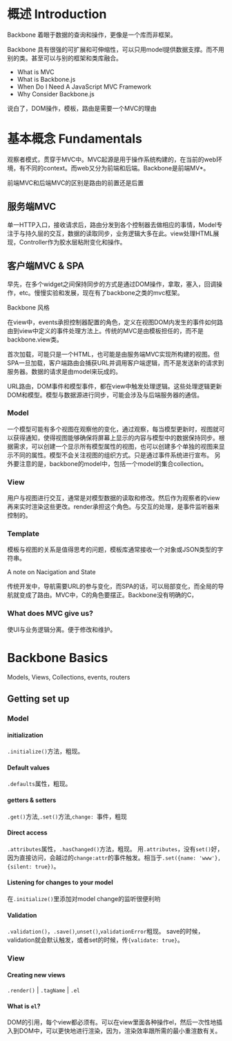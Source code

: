 # 概述 Introduction

Backbone 着眼于数据的查询和操作，更像是一个库而非框架。  

Backbone 具有很强的可扩展和可伸缩性，可以只用model提供数据支撑。而不用别的类。甚至可以与别的框架和类库融合。  

 - What is MVC
 - What is Backbone.js
 - When Do I Need A JavaScript MVC Framework
 - Why Consider Backbone.js

说白了，DOM操作，模板，路由是需要一个MVC的理由

# 基本概念 Fundamentals

观察者模式，贯穿于MVC中。MVC起源是用于操作系统构建的，在当前的web环境，有不同的context。而web又分为前端和后端。Backbone是前端MV*。  

前端MVC和后端MVC的区别是路由的前置还是后置

## 服务端MVC

单一HTTP入口，接收请求后，路由分发到各个控制器去做相应的事情，Model专注于与持久层的交互，数据的读取同步，业务逻辑大多在此。view处理HTML展现，Controller作为胶水层粘附变化和操作。

## 客户端MVC & SPA

早先，在多个widget之间保持同步的方式是通过DOM操作，拿取，塞入，回调操作，etc。慢慢实验和发展，现在有了backbone之类的mvc框架。

Backbone 风格  

在view中，events承担控制器配置的角色，定义在视图DOM内发生的事件如何路由到view中定义的事件处理方法上。传统的MVC是由模板担任的，而不是backbone.view类。  

首次加载，可能只是一个HTML，也可能是由服务端MVC实现所构建的视图。但SPA一旦加载，客户端路由会捕获URL并调用客户端逻辑，而不是发送新的请求到服务器。数据的请求是由model来玩成的。

URL路由，DOM事件和模型事件，都在view中触发处理逻辑。这些处理逻辑更新DOM和模型。模型与数据源进行同步，可能会涉及与后端服务器的通信。

### Model

一个模型可能有多个视图在观察他的变化，通过观察，每当模型更新时，视图就可以获得通知，使得视图能够确保将屏幕上显示的内容与模型中的数据保持同步。根据需求，可以创建一个显示所有模型属性的视图，也可以创建多个单独的视图来显示不同的属性。模型不会关注视图的组织方式。只是通过事件系统进行宣布。
另外要注意的是，backbone的model中，包括一个model的集合collection。

### View

用户与视图进行交互，通常是对模型数据的读取和修改。然后作为观察者的view再来实时渲染这些更改。render承担这个角色。与交互的处理，是事件监听器来控制的。

### Template

模板与视图的关系是值得思考的问题，模板库通常接收一个对象或JSON类型的字符串。

A note on Nacigation and State

传统开发中，导航需要URL的参与变化，而SPA的话，可以局部变化，而全局的导航就变成了路由。MVC中，C的角色要摆正。Backbone没有明确的C，

### What does MVC give us?

使UI与业务逻辑分离。便于修改和维护。

# Backbone Basics

Models, Views, Collections, events, routers

## Getting set up

### Model

#### initialization
`.initialize()`方法，粗现。
#### Default values
`.defaults`属性，粗现。
#### getters & setters
`.get()`方法,`.set()`方法,`change: `事件，粗现
#### Direct access
`.attributes`属性，`.hasChanged()`方法，粗现。
用`.attributes`，没有`set()`好，因为直接访问，会越过的`change:attr`的事件触发。相当于`.set({name: 'www'}, {silent: true})`。
#### Listening for changes to your model
在`.initialize()`里添加对model change的监听很便利哟
#### Validation
`.validation()`，`.save()`,`unset()`,`validationError`粗现。
save的时候，validation就会默认触发，或者set的时候，传`{validate: true}`。

### View

#### Creating new views
`.render()` | `.tagName` | `.el`
#### What is `el`?
DOM的引用，每个view都必须有。可以在view里面各种操作el，然后一次性地插入到DOM中，可以更快地进行渲染，因为，渲染效率跟所需的最小重渲数有关。